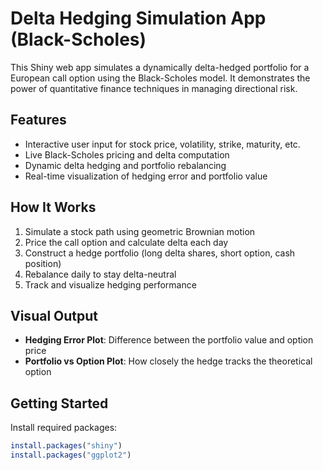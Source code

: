 # Delta Hedging Simulation App (Black-Scholes)

This Shiny web app simulates a dynamically delta-hedged portfolio for a European call option using the Black-Scholes model. It demonstrates the power of quantitative finance techniques in managing directional risk.

## Features

-  Interactive user input for stock price, volatility, strike, maturity, etc.
-  Live Black-Scholes pricing and delta computation
-  Dynamic delta hedging and portfolio rebalancing
-  Real-time visualization of hedging error and portfolio value

## How It Works

1. Simulate a stock path using geometric Brownian motion
2. Price the call option and calculate delta each day
3. Construct a hedge portfolio (long delta shares, short option, cash position)
4. Rebalance daily to stay delta-neutral
5. Track and visualize hedging performance

## Visual Output

- **Hedging Error Plot**: Difference between the portfolio value and option price
- **Portfolio vs Option Plot**: How closely the hedge tracks the theoretical option

## Getting Started

Install required packages:

```r
install.packages("shiny")
install.packages("ggplot2")
